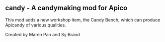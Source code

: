 candy - A candymaking mod for Apico
-----------------------------------

This mod adds a new workshop item, the Candy Bench, which can produce Apicandy of various qualities.

Created by Maren Pan and Sy Brand

